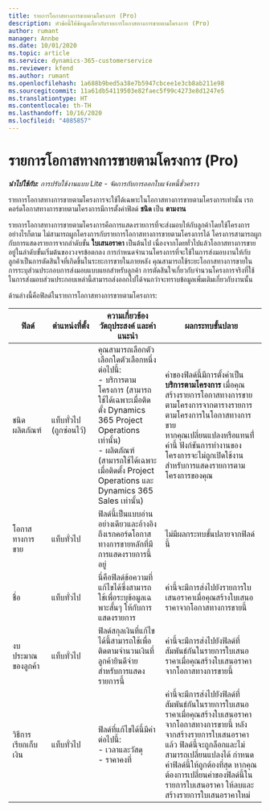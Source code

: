 ```yaml
---
title: รายการโอกาสทางการขายตามโครงการ (Pro)
description: หัวข้อนี้ให้ข้อมูลเกี่ยวกับรายการโอกาสทางการขายตามโครงการ (Pro)
author: rumant
manager: Annbe
ms.date: 10/01/2020
ms.topic: article
ms.service: dynamics-365-customerservice
ms.reviewer: kfend
ms.author: rumant
ms.openlocfilehash: 1a688b9bed5a38e7b5947cbcee1e3cb8ab211e98
ms.sourcegitcommit: 11a61db54119503e82faec5f99c4273e8d1247e5
ms.translationtype: HT
ms.contentlocale: th-TH
ms.lasthandoff: 10/16/2020
ms.locfileid: "4085857"
---
```

# <a name="project-based-opportunity-lines-pro"></a>รายการโอกาสทางการขายตามโครงการ (Pro)

_**นำไปใช้กับ:** การปรับใช้งานแบบ Lite - จัดการกับการออกใบแจ้งหนี้ชั่วคราว_

รายการโอกาสทางการขายตามโครงการจะใช้ได้เฉพาะในโอกาสทางการขายตามโครงการเท่านั้น เรกคอร์ดโอกาสทางการขายตามโครงการมีการตั้งค่าฟิลด์ **ชนิด** เป็น **ตามงาน**

รายการโอกาสทางการขายตามโครงการคือการแสดงรายการที่จะส่งมอบให้กับลูกค้าโดยใช้โครงการ อย่างไรก็ตาม ไม่สามารถผูกโครงการกับรายการโอกาสทางการขายตามโครงการได้ โครงการสามารถผูกกับการแสดงรายการจากลำดับขั้น **ใบเสนอราคา** เป็นต้นไป เนื่องจากโดยทั่วไปแล้วโอกาสทางการขายอยู่ในลำดับขั้นเริ่มต้นของวงจรข้อตกลง การกำหนดจำนวนโครงการที่จะใช้ในการส่งมอบงานให้กับลูกค้าเป็นการตัดสินใจที่เกิดขึ้นในระยะการขายในภายหลัง คุณสามารถใช้ระยะโอกาสทางการขายในการระบุส่วนประกอบการส่งมอบแบบแยกสำหรับลูกค้า การตัดสินใจเกี่ยวกับจำนวนโครงการจริงที่ใช้ในการส่งมอบส่วนประกอบเหล่านี้สามารถส่งออกไปได้จนกว่าจะทราบข้อมูลเพิ่มเติมเกี่ยวกับงานนั้น

ด้านล่างนี้คือฟิลด์ในรายการโอกาสทางการขายตามโครงการ:

| **ฟิลด์** | **ตำแหน่งที่ตั้ง** | **ความเกี่ยวข้อง วัตถุประสงค์ และคำแนะนำ** | **ผลกระทบขั้นปลาย** |
| --- | --- | --- | --- |
| ชนิดผลิตภัณฑ์ | แท็บทั่วไป (ถูกซ่อนไว้) | คุณสามารถเลือกตัวเลือกใดตัวเลือกหนึ่งต่อไปนี้:</br>- บริการตามโครงการ (สามารถใช้ได้เฉพาะเมื่อติดตั้ง Dynamics 365 Project Operations เท่านั้น)</br>- ผลิตภัณฑ์ (สามารถใช้ได้เฉพาะเมื่อติดตั้ง Project Operations และ Dynamics 365 Sales เท่านั้น) | ค่าของฟิลด์นี้มีการตั้งค่าเป็น **บริการตามโครงการ** เมื่อคุณสร้างรายการโอกาสทางการขายตามโครงการจากตารางรายการตามโครงการในโอกาสทางการขาย <br> หากคุณเปลี่ยนแปลงหรือแทนที่่ค่านี้ ฟังก์ชันการทำงานของโครงการจะไม่ถูกเปิดใช้งานสำหรับการแสดงรายการตามโครงการของคุณ |
| โอกาสทางการขาย | แท็บทั่วไป | ฟิลด์นี้เป็นแบบอ่านอย่างเดียวและอ้างอิงถึงเรกคอร์ดโอกาสทางการขายหลักที่มีการแสดงรายการนี้อยู่ | ไม่มีผลกระทบขั้นปลายจากฟิลด์นี้ |
| ชื่อ | แท็บทั่วไป | นี่คือฟิลด์ข้อความที่แก้ไขได้ซึ่งสามารถใช้เพื่อระบุข้อมูลเฉพาะสั้นๆ ให้กับการแสดงรายการ | ค่านี้จะมีการส่งไปยังรายการใบเสนอราคาเมื่อคุณสร้างใบเสนอราคาจากโอกาสทางการขายนี้ |
| งบประมาณของลูกค้า | แท็บทั่วไป | ฟิลด์สกุลเงินที่แก้ไขได้นี้สามารถใช้เพื่อติดตามจำนวนเงินที่ลูกค้ายินดีจ่ายสำหรับการแสดงรายการนี้ | ค่านี้จะมีการส่งไปยังฟิลด์ที่สัมพันธ์กันในรายการใบเสนอราคาเมื่อคุณสร้างใบเสนอราคาจากโอกาสทางการขายนี้ |
| วิธีการเรียกเก็บเงิน | แท็บทั่วไป | ฟิลด์ที่แก้ไขได้นี้มีค่าต่อไปนี้:</br>- เวลาและวัสดุ</br>- ราคาคงที่ | ค่านี้จะมีการส่งไปยังฟิลด์ที่สัมพันธ์กันในรายการใบเสนอราคาเมื่อคุณสร้างใบเสนอราคาจากโอกาสทางการขายนี้ หลังจากสร้างรายการใบเสนอราคาแล้ว ฟิลด์นี้จะถูกล็อกและไม่สามารถเปลี่ยนแปลงได้ กำหนดค่าฟิลด์นี้ให้ถูกต้องที่สุด หากคุณต้องการเปลี่ยนค่าของฟิลด์นี้ในรายการใบเสนอราคา ให้ลบและสร้างรายการใบเสนอราคาใหม่ |
